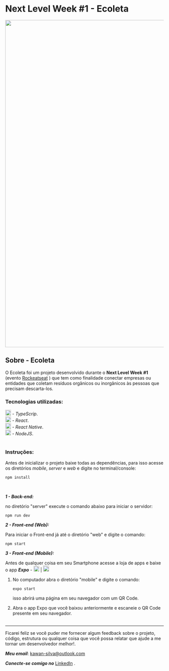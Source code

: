 # Next Level Week #1 - Ecoleta
<img src="https://s7.gifyu.com/images/capa-ecoleta.md.gif" width="1040">

## Sobre - Ecoleta
O Ecoleta foi um projeto desenvolvido durante o __Next Level Week #1__ (evento [Rockeatseat](https://rocketseat.com.br) ) que tem como finalidade conectar empresas ou entidades que coletam resíduos orgânicos ou inorgânicos às pessoas que precisam descarta-los.

### Tecnologias utilizadas:
[<img src="https://d2.alternativeto.net/dist/icons/typescript_130200.png?width=200&height=200&mode=crop&upscale=false" width="18"/>](https://www.typescriptlang.org/) - *TypeScrip*.<br/>
[<img src="https://cdn.iconscout.com/icon/free/png-512/react-1-282599.png" width="18"/>](https://pt-br.reactjs.org/)  -  *React*.<br/>
[<img src="https://cdn.iconscout.com/icon/free/png-512/react-1-282599.png" width="18"/>](https://reactnative.dev/) - *React Native*.<br/>
[<img src="https://cdn.worldvectorlogo.com/logos/nodejs-icon.svg" width="18"/>](https://nodejs.org/en/) - *NodeJS*.<br/>
<br/>
### Instruções:

Antes de inicializar o projeto baixe todas as dependências, para isso acesse os diretórios *mobile*, *server* e *web* e digite no terminal/console:
```
npm install
```
<br/>

__*1 - Back-end:*__

no diretório "server" execute o comando abaixo para iniciar o servidor:
```
npm run dev
```

__*2 - Front-end (Web):*__

Para iniciar o Front-end já até o diretório  "web" e digite o comando:
```
npm start
```

__*3 - Front-end (Mobile):*__

Antes de qualquer coisa em seu Smartphone acesse a loja de apps e baixe o app __*Expo*__ - [<img src="https://upload.wikimedia.org/wikipedia/commons/f/fa/Apple_logo_black.svg" width="18">](https://apps.apple.com/br/app/expo-client/id982107779) | [<img src="https://image.flaticon.com/icons/png/512/226/226770.png" width="19">](https://play.google.com/store/apps/details?id=host.exp.exponent&hl=pt_BR)

1. No computador abra o diretório "mobile" e digite o comando:
	```
	expo start
	```
	isso abrirá uma página em seu navegador com um QR Code.
	
2. Abra o app Expo que você baixou anteriormente e escaneie o QR Code presente em seu navegador.
<br><br>
***
Ficarei feliz se você puder me fornecer algum feedback sobre o projeto, código, estrutura ou qualquer coisa que você possa relatar que ajude a me tornar um desenvolvedor melhor!.

_**Meu email**_:  [kawan-silva@outlook.com](mailto:kawan-silva@outlook.com)

_**Conecte-se comigo no**_  [LinkedIn](https://www.linkedin.com/in/kawansilva/)  .

		

